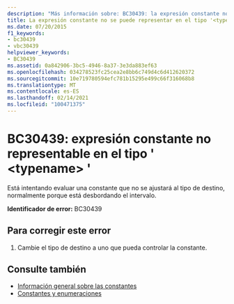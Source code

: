 ```yaml
---
description: "Más información sobre: BC30439: la expresión constante no se pudo representar en el tipo ' <typename> '"
title: La expresión constante no se puede representar en el tipo '<typename>'
ms.date: 07/20/2015
f1_keywords:
- bc30439
- vbc30439
helpviewer_keywords:
- BC30439
ms.assetid: 0a842906-3bc5-4946-8a37-3e3da883ef63
ms.openlocfilehash: 034278523fc25cea2e8bb6c749d4c6d412620372
ms.sourcegitcommit: 10e719780594efc781b15295e499c66f316068b8
ms.translationtype: MT
ms.contentlocale: es-ES
ms.lasthandoff: 02/14/2021
ms.locfileid: "100471375"
---
```

# <a name="bc30439-constant-expression-not-representable-in-type-typename"></a>BC30439: expresión constante no representable en el tipo ' \<typename> '

Está intentando evaluar una constante que no se ajustará al tipo de destino, normalmente porque está desbordando el intervalo.

 **Identificador de error:** BC30439

## <a name="to-correct-this-error"></a>Para corregir este error

1. Cambie el tipo de destino a uno que pueda controlar la constante.

## <a name="see-also"></a>Consulte también

- [Información general sobre las constantes](../../programming-guide/language-features/constants-enums/constants-overview.md)
- [Constantes y enumeraciones](../constants-and-enumerations.md)
